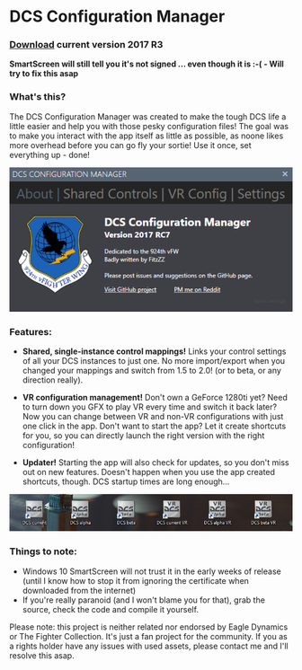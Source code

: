 # DCS Configuration Manager

### [Download](https://github.com/TheFitzZZ/DCS-Config-Manager/raw/master/DCS-ConfigMgmt/Installer/DCSCM-Setup.zip) current version 2017 R3
**SmartScreen will still tell you it's not signed ... even though it is :-( - Will try to fix this asap**

### What's this?
The DCS Configuration Manager was created to make the tough DCS life a little easier and help you with those pesky configuration files! The goal was to make you interact with the app itself as little as possible, as noone likes more overhead before you can go fly your sortie! Use it once, set everything up - done!


![DCSCM](https://github.com/TheFitzZZ/DCS-Config-Manager/blob/master/DCM.gif)


### Features:
- **Shared, single-instance control mappings!**
Links your control settings of all your DCS instances to just one. No more import/export when you changed your mappings and switch from 1.5 to 2.0! (or to beta, or any direction really).
- **VR configuration management!**
Don't own a GeForce 1280ti yet? Need to turn down you GFX to play VR every time and switch it back later? Now you can change between VR and non-VR configurations with just one click in the app. Don't want to start the app? Let it create shortcuts for you, so you can directly launch the right version with the right configuration!

- **Updater!** Starting the app will also check for updates, so you don't miss out on new features. Doesn't happen when you use the app created shortcuts, though. DCS startup times are long enough...

![DCSCMIcons](https://github.com/TheFitzZZ/DCS-Config-Manager/blob/master/icons.PNG)

### Things to note:
- Windows 10 SmartScreen will not trust it in the early weeks of release (until I know how to stop it from ignoring the certificate when downloaded from the internet)
- If you're really paranoid (and I won't blame you for that), grab the source, check the code and compile it yourself.


Please note: this project is neither related nor endorsed by Eagle Dynamics or The Fighter Collection. It's just a fan project for the community. If you as a rights holder have any issues with used assets, please contact me and I'll resolve this asap.
